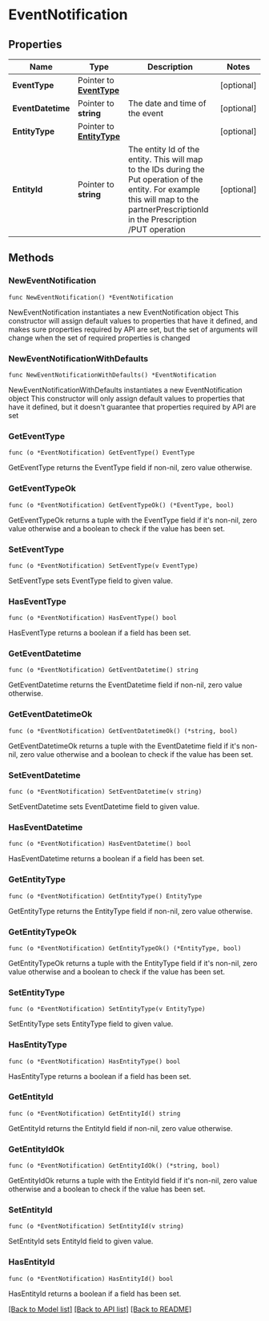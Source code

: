 # EventNotification

## Properties

Name | Type | Description | Notes
------------ | ------------- | ------------- | -------------
**EventType** | Pointer to [**EventType**](EventType.md) |  | [optional] 
**EventDatetime** | Pointer to **string** | The date and time of the event | [optional] 
**EntityType** | Pointer to [**EntityType**](EntityType.md) |  | [optional] 
**EntityId** | Pointer to **string** | The entity Id of the entity. This will map to the IDs during the Put operation of the entity. For example    this will map to the partnerPrescriptionId in the Prescription /PUT operation | [optional] 

## Methods

### NewEventNotification

`func NewEventNotification() *EventNotification`

NewEventNotification instantiates a new EventNotification object
This constructor will assign default values to properties that have it defined,
and makes sure properties required by API are set, but the set of arguments
will change when the set of required properties is changed

### NewEventNotificationWithDefaults

`func NewEventNotificationWithDefaults() *EventNotification`

NewEventNotificationWithDefaults instantiates a new EventNotification object
This constructor will only assign default values to properties that have it defined,
but it doesn't guarantee that properties required by API are set

### GetEventType

`func (o *EventNotification) GetEventType() EventType`

GetEventType returns the EventType field if non-nil, zero value otherwise.

### GetEventTypeOk

`func (o *EventNotification) GetEventTypeOk() (*EventType, bool)`

GetEventTypeOk returns a tuple with the EventType field if it's non-nil, zero value otherwise
and a boolean to check if the value has been set.

### SetEventType

`func (o *EventNotification) SetEventType(v EventType)`

SetEventType sets EventType field to given value.

### HasEventType

`func (o *EventNotification) HasEventType() bool`

HasEventType returns a boolean if a field has been set.

### GetEventDatetime

`func (o *EventNotification) GetEventDatetime() string`

GetEventDatetime returns the EventDatetime field if non-nil, zero value otherwise.

### GetEventDatetimeOk

`func (o *EventNotification) GetEventDatetimeOk() (*string, bool)`

GetEventDatetimeOk returns a tuple with the EventDatetime field if it's non-nil, zero value otherwise
and a boolean to check if the value has been set.

### SetEventDatetime

`func (o *EventNotification) SetEventDatetime(v string)`

SetEventDatetime sets EventDatetime field to given value.

### HasEventDatetime

`func (o *EventNotification) HasEventDatetime() bool`

HasEventDatetime returns a boolean if a field has been set.

### GetEntityType

`func (o *EventNotification) GetEntityType() EntityType`

GetEntityType returns the EntityType field if non-nil, zero value otherwise.

### GetEntityTypeOk

`func (o *EventNotification) GetEntityTypeOk() (*EntityType, bool)`

GetEntityTypeOk returns a tuple with the EntityType field if it's non-nil, zero value otherwise
and a boolean to check if the value has been set.

### SetEntityType

`func (o *EventNotification) SetEntityType(v EntityType)`

SetEntityType sets EntityType field to given value.

### HasEntityType

`func (o *EventNotification) HasEntityType() bool`

HasEntityType returns a boolean if a field has been set.

### GetEntityId

`func (o *EventNotification) GetEntityId() string`

GetEntityId returns the EntityId field if non-nil, zero value otherwise.

### GetEntityIdOk

`func (o *EventNotification) GetEntityIdOk() (*string, bool)`

GetEntityIdOk returns a tuple with the EntityId field if it's non-nil, zero value otherwise
and a boolean to check if the value has been set.

### SetEntityId

`func (o *EventNotification) SetEntityId(v string)`

SetEntityId sets EntityId field to given value.

### HasEntityId

`func (o *EventNotification) HasEntityId() bool`

HasEntityId returns a boolean if a field has been set.


[[Back to Model list]](../README.md#documentation-for-models) [[Back to API list]](../README.md#documentation-for-api-endpoints) [[Back to README]](../README.md)


